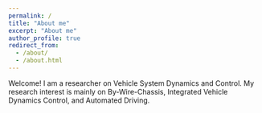 ```yaml
---
permalink: /
title: "About me"
excerpt: "About me"
author_profile: true
redirect_from: 
  - /about/
  - /about.html
---
```


Welcome! I am a researcher on Vehicle System Dynamics and Control. My research interest is mainly on By-Wire-Chassis, Integrated Vehicle Dynamics Control, and Automated Driving.